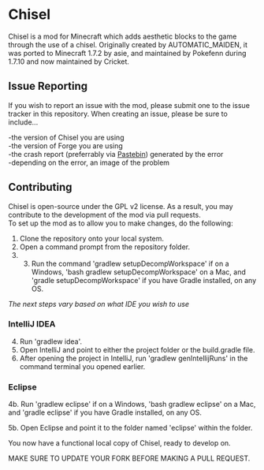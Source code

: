 Chisel
=======
Chisel is a mod for Minecraft which adds aesthetic blocks to the game through the use of a chisel.  Originally created by 
AUTOMATIC_MAIDEN, it was ported to Minecraft 1.7.2 by asie, and maintained by Pokefenn during 1.7.10 and now maintained by Cricket.

Issue Reporting
----------------
If you wish to report an issue with the mod, please submit one to the issue tracker in this repository.  When creating an 
issue, please be sure to include...

-the version of Chisel you are using<br />
-the version of Forge you are using<br />
-the crash report (preferrably via <a href="http://pastebin.com/">Pastebin</a>) generated by the error<br />
-depending on the error, an image of the problem<br />

Contributing
-------------
Chisel is open-source under the GPL v2 license.  As a result, you may contribute to the development of the mod via pull requests.  
To set up the mod as to allow you to make changes, do the following:

1. Clone the repository onto your local system.
2. Open a command prompt from the repository folder.
3. 3. Run the command 'gradlew setupDecompWorkspace' if on a Windows, 'bash gradlew setupDecompWorkspace' on a Mac, and 'gradle setupDecompWorkspace' if you have Gradle installed, on any OS.

*The next steps vary based on what IDE you wish to use*

### IntelliJ IDEA
4. Run 'gradlew idea'.
5. Open IntelliJ and point to either the project folder or the build.gradle file.
6. After opening the project in IntelliJ, run 'gradlew genIntellijRuns' in the command terminal you opened earlier.

### Eclipse

4b. Run 'gradlew eclipse' if on a Windows, 'bash gradlew eclipse' on a Mac, and 'gradle eclipse' if you have Gradle installed, on any OS.

5b. Open Eclipse and point it to the folder named 'eclipse' within the folder.

You now have a functional local copy of Chisel, ready to develop on.
 

MAKE SURE TO UPDATE YOUR FORK BEFORE MAKING A PULL REQUEST.
